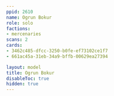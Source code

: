 ```yaml
---
ppid: 2610
name: Ogrun Bokur
role: solo
factions:
- mercenaries
scans: 2
cards:
- 3462c485-dfcc-3250-b0fe-ef73102ce1f7
- 661ac45a-31eb-34a9-bffb-00629ea27394

layout: model
title: Ogrun Bokur
disableToc: true
hidden: true
---
```

